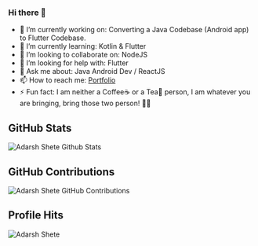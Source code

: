 ### Hi there 👋

- 🔭 I’m currently working on: Converting a Java Codebase (Android app) to Flutter Codebase.
- 🌱 I’m currently learning: Kotlin & Flutter
- 👯 I’m looking to collaborate on: NodeJS
- 🤔 I’m looking for help with: Flutter
- 💬 Ask me about: Java Android Dev / ReactJS
- 📫 How to reach me: [Portfolio](https://adarsh45.github.io)
- ⚡ Fun fact: I am neither a Coffee☕ or a Tea🍵 person, I am whatever you are bringing, bring those two person! 🙋‍♂️

## GitHub Stats
![Adarsh Shete Github Stats](https://github-readme-stats.vercel.app/api?username=adarsh45&show_icons=true&theme=tokyonight)

## GitHub Contributions
![Adarsh Shete GitHub Contributions](https://github-readme-streak-stats.herokuapp.com/?user=adarsh45)

## Profile Hits
<img align="Center" src="https://profile-counter.glitch.me/adarsh45/count.svg" alt="Adarsh Shete" />
